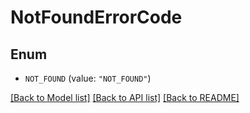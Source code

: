 # NotFoundErrorCode

## Enum


* `NOT_FOUND` (value: `"NOT_FOUND"`)


[[Back to Model list]](../README.md#documentation-for-models) [[Back to API list]](../README.md#documentation-for-api-endpoints) [[Back to README]](../README.md)


